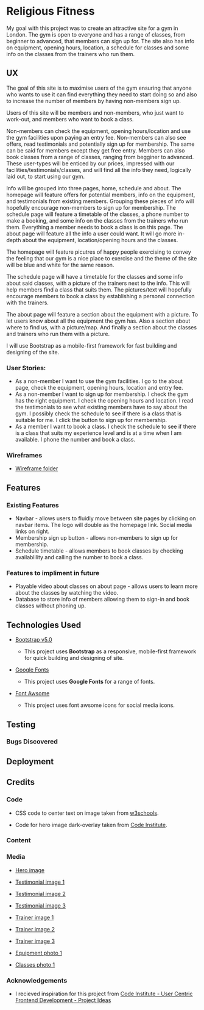# Religious Fitness

My goal with this project was to create an attractive site for a gym in London.
The gym is open to everyone and has a range of classes, from beginner to advanced, that members can sign up for.
The site also has info on equipment, opening hours, location, a schedule for classes and some info on the classes from the trainers who run them.

## UX

The goal of this site is to maximise users of the gym ensuring that anyone who wants to use it can find everything they need to start doing so and also to increase the number of members by having
non-members sign up.

Users of this site will be members and non-members, who just want to work-out, and members who want to book a class.

Non-members can check the equipment, opening hours/location and use the gym facilities upon paying an entry fee. 
Non-members can also see offers, read testimonials and potentially sign up for membership.
The same can be said for members except they get free entry. 
Members can also book classes from a range of classes, ranging from begginer to advanced. 
These user-types will be enticed by our prices, impressed with our facilities/testimonials/classes, and will find all the info they need, logically laid out, to start using our gym.

Info will be grouped into three pages, home, schedule and about. The homepage will feature offers for potential members,
info on the equipment, and testimonials from existing members. Grouping these pieces of info will hopefully encourage non-members to sign up for membership.
The schedule page will feature a timetable of the classes, a phone number to make a booking, and some info on the classes from the trainers who run them.
Everything a member needs to book a class is on this page.
The about page will feature all the info a user could want. It will go more in-depth about the equipment, location/opening hours and the classes.

The homepage will feature picutres of happy people exercising to convey the feeling that our gym is a nice place to exercise
and the theme of the site will be blue and white for the same reason.

The schedule page will have a timetable for the classes and some info about said classes, with a picture of the trainers next to the info.
This will help members find a class that suits them. The pictures/text will hopefully encourage members to book a class by establishing a personal connection with the trainers.

The about page will feature a section about the equipment with a picture. To let users know about all the equipment the gym has.
Also a section about where to find us, with a picture/map.
And finally a section about the classes and trainers who run them with a picture.

I will use Bootstrap as a mobile-first framework for fast building and designing of the site.

### User Stories:
- As a non-member I want to use the gym facilities. I go to the about page, check the equipment, opening hours, location and entry fee.
- As a non-member I want to sign up for membership. I check the gym has the right equipment. I check the opening hours and location. 
I read the testimonials to see what existing members have to say about the gym. I possibly check the schedule to see if there is a class that is suitable for me. 
I click the button to sign up for membership.
- As a member I want to book a class. I check the schedule to see if there is a class that suits my experience level and is at a time when I am available.
I phone the number and book a class.

### Wireframes

- [Wireframe folder](/assets/wireframes)

## Features
### Existing Features
- Navbar - allows users to fluidly move between site pages by clicking on navbar items. The logo will double as the homepage link. Social media links on right.
- Membership sign up button - allows non-members to sign up for membership.
- Schedule timetable - allows members to book classes by checking availablility and calling the number to book a class.

### Features to impliment in future
- Playable video about classes on about page - allows users to learn more about the classes by watching the video.
- Database to store info of members allowing them to sign-in and book classes without phoning up.

## Technologies Used

- [Bootstrap v5.0](https://getbootstrap.com/)
    - This project uses **Bootstrap** as a responsive, mobile-first framework for quick building and designing of site.

- [Google Fonts](https://fonts.google.com/)
    - This project uses **Google Fonts** for a range of fonts.

- [Font Awsome](https://fontawesome.com/)
    - This project uses font awsome icons for social media icons.

## Testing

### Bugs Discovered

## Deployment

## Credits

### Code

- CSS code to center text on image taken from [w3schools](https://www.w3schools.com/howto/howto_css_image_text.asp).

- Code for hero image dark-overlay taken from [Code Institute](https://github.com/Code-Institute-Solutions/BootstrappingYourNextBigIdea-BS4/tree/master/04-BeyondBootstrap/01-updating_our_callout).

### Content

### Media

- [Hero image](https://unsplash.com/photos/CQfNt66ttZM)

- [Testimonial image 1](https://unsplash.com/photos/PcBbrjiShAk)

- [Testimonial image 2](https://unsplash.com/photos/dr0TJa-zYQo)

- [Testimonial image 3](https://unsplash.com/photos/hDuzP7wZl3Y)

- [Trainer image 1](https://unsplash.com/photos/5MrFxXKzZ_o)

- [Trainer image 2](https://unsplash.com/photos/kTg9Am_DNoE)

- [Trainer image 3](https://unsplash.com/photos/6mRfNloPHlc)

- [Equipment photo 1](https://unsplash.com/photos/XKimW0pke6w)

- [Classes photo 1](https://unsplash.com/photos/pFyKRmDiWEA)

### Acknowledgements

- I recieved inspiration for this project from [Code Institute - User Centric Frontend Development - Project Ideas](https://learn.codeinstitute.net/courses/course-v1:codeinstitute+FE+2017_T3/courseware/c75714c9636b4cf59120d60acbec6ffd/f851a16813f14b3aae7bd1e6560443cd/)